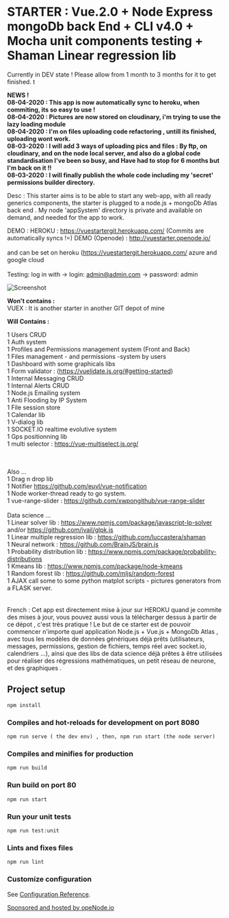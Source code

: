 # STARTER  : Vue.2.0 + Node Express mongoDb back End + CLI v4.0 + Mocha unit components testing + Shaman Linear regression lib 

Currently in DEV state !
Please allow from 1 month to 3 months for it to get finished. t<br>

<b>NEWS ! 
  <br>
 08-04-2020 : This app is now automatically sync to heroku, when commiting, its so easy to use !<br>
 08-04-2020 : Pictures are now stored on cloudinary, i'm trying to use the lazy loading module<br>
 08-04-2020 : I'm on  files uploading code refactoring , untill its finished, uploading wont work.<br>
 08-03-2020 : I will add 3 ways of uploading pics and files : By ftp, on cloudinary, and on the node local server, and also do a global code standardisation 
I've been so busy, and Have had to stop for 6 months but I'm back on it !!<br>
  08-03-2020 : I will finally publish the whole code including my 'secret' permissions builder directory.
</b> 

Desc : This starter aims is to be able to start any web-app, with all ready generics components, the starter is plugged to a node.js + mongoDb Atlas back end . My node 'appSystem' directory is private and available on demand, and needed for the app to work.<br />

DEMO : HEROKU : https://vuestartergit.herokuapp.com/  (Commits are automatically syncs !=)
DEMO (Openode) : http://vuestarter.openode.io/<br /><br />
and can be set on heroku (https://vuestartergit.herokuapp.com/  azure and google cloud<br /><br />
Testing: log in with -> login: admin@admin.com -> password: admin <br />

![Screenshot](example.jpeg)

<b>Won't contains :</b><br />
VUEX : It is another starter in another GIT depot of mine<br />

<b>Will Contains :</b><br />

1 Users CRUD<br />
1 Auth system<br />
1 Profiles and Permissions management system (Front and Back)<br />
1 Files management - and permissions -system by users<br />
1 Dashboard with some graphicals libs<br />
1 Form validator : (https://vuelidate.js.org/#getting-started)<br />
1 Internal Messaging CRUD<br />
1 Internal Alerts CRUD<br />
1 Node.js Emailing system<br />
1 Anti Flooding by IP System<br />
1 File session store<br />
1 Calendar lib<br />
1 V-dialog lib<br />
1 SOCKET.IO realtime evolutive system <br />
1 Gps positionning lib <br />
1 multi selector : https://vue-multiselect.js.org/ <br />

<br /><br />
Also ...<br />
1 Drag n drop lib <br />
1 Notifier https://github.com/euvl/vue-notification<br />
1 Node worker-thread ready to go system.<br />
1 vue-range-slider : https://github.com/xwpongithub/vue-range-slider
<br /><br />
Data science  ...<br />
1 Linear solver lib : https://www.npmjs.com/package/javascript-lp-solver and/or https://github.com/jvail/glpk.js<br />
1 Linear multiple regression lib : https://github.com/luccastera/shaman<br />
1 Neural network  : https://github.com/BrainJS/brain.js<br />
1 Probability distribution lib : https://www.npmjs.com/package/probability-distributions<br />
1 Kmeans lib : https://www.npmjs.com/package/node-kmeans<br />
1 Random forest lib : https://github.com/mljs/random-forest<br />
1 AJAX call some to some python matplot scripts - pictures generators from a FLASK server.<br />
<br /><br />
French : 
Cet app est directement mise à jour sur HEROKU quand je commite des mises à jour, vous pouvez aussi vous la télécharger dessus à partir de ce dépot , c'est très pratique !
Le but de ce starter est de pouvoir commencer n'importe quel application Node.js + Vue.js + MongoDb Atlas , avec tous les modèles de données génériques déjà prêts (utilisateurs, messages, permissions, gestion de fichiers, temps réel avec socket.io, calendriers ...), ainsi que des libs de data science déjà prêtes à être utilisées pour réaliser des régressions mathématiques, un petit réseau de neurone,  et des graphiques . <br />

## Project setup
```
npm install
```

### Compiles and hot-reloads for development on port 8080
```
npm run serve ( the dev env) , then, npm run start (the node server)
```

### Compiles and minifies for production
```
npm run build
```
### Run build on port 80
```
npm run start
```


### Run your unit tests
```
npm run test:unit
```

### Lints and fixes files
```
npm run lint
```

### Customize configuration
See [Configuration Reference](https://cli.vuejs.org/config/).

<a href="https://www.openode.io/">Sponsored and hosted by opeNode.io</a>
